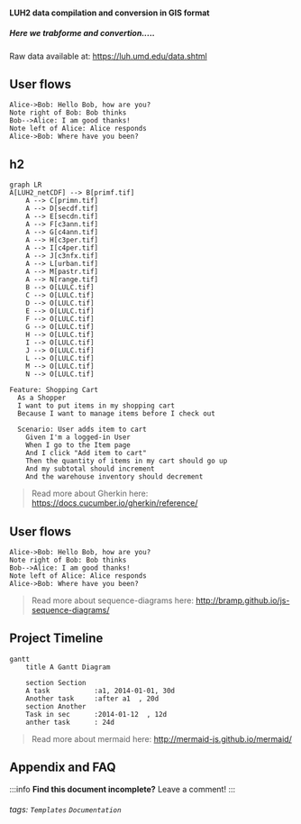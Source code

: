 

#### LUH2 data compilation and conversion in GIS format
##### Here we trabforme and convertion.....

Raw data available at:  https://luh.umd.edu/data.shtml





User flows
---
```sequence
Alice->Bob: Hello Bob, how are you?
Note right of Bob: Bob thinks
Bob-->Alice: I am good thanks!
Note left of Alice: Alice responds
Alice->Bob: Where have you been?
```

## h2

```mermaid
graph LR
A[LUH2_netCDF] --> B[primf.tif]
    A --> C[primn.tif]
    A --> D[secdf.tif]
    A --> E[secdn.tif]
    A --> F[c3ann.tif]
    A --> G[c4ann.tif]
    A --> H[c3per.tif]
    A --> I[c4per.tif]
    A --> J[c3nfx.tif]
    A --> L[urban.tif]
    A --> M[pastr.tif]
    A --> N[range.tif]
    B --> O[LULC.tif]
    C --> O[LULC.tif]
    D --> O[LULC.tif]
    E --> O[LULC.tif]
    F --> O[LULC.tif]
    G --> O[LULC.tif]
    H --> O[LULC.tif]
    I --> O[LULC.tif]
    J --> O[LULC.tif]
    L --> O[LULC.tif]
    M --> O[LULC.tif]
    N --> O[LULC.tif]
```





```gherkin=
Feature: Shopping Cart
  As a Shopper
  I want to put items in my shopping cart
  Because I want to manage items before I check out

  Scenario: User adds item to cart
    Given I'm a logged-in User
    When I go to the Item page
    And I click "Add item to cart"
    Then the quantity of items in my cart should go up
    And my subtotal should increment
    And the warehouse inventory should decrement
```

> Read more about Gherkin here: https://docs.cucumber.io/gherkin/reference/

User flows
---
```sequence
Alice->Bob: Hello Bob, how are you?
Note right of Bob: Bob thinks
Bob-->Alice: I am good thanks!
Note left of Alice: Alice responds
Alice->Bob: Where have you been?
```

> Read more about sequence-diagrams here: http://bramp.github.io/js-sequence-diagrams/

Project Timeline
---
```mermaid
gantt
    title A Gantt Diagram

    section Section
    A task           :a1, 2014-01-01, 30d
    Another task     :after a1  , 20d
    section Another
    Task in sec      :2014-01-12  , 12d
    anther task      : 24d
```

> Read more about mermaid here: http://mermaid-js.github.io/mermaid/

## Appendix and FAQ

:::info
**Find this document incomplete?** Leave a comment!
:::

###### tags: `Templates` `Documentation`
